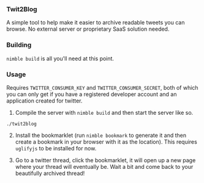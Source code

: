 ### Twit2Blog

A simple tool to help make it easier to archive readable tweets you can browse. No external server or proprietary SaaS solution needed.

### Building
`nimble build` is all you'll need at this point.

### Usage
Requires `TWITTER_CONSUMER_KEY` and `TWITTER_CONSUMER_SECRET`, both of which you can only get if you have a registered developer account and an application created for twitter.


1. Compile the server with `nimble build` and then start the server like so.
```
./twit2blog
```

2. Install the bookmarklet (run `nimble bookmark` to generate it and then create a bookmark in your browser with it as the location). This requires `uglifyjs` to be installed for now.

3. Go to a twitter thread, click the bookmarklet, it will open up a new page where your thread will eventually be. Wait a bit and come back to your beautifully archived thread!
